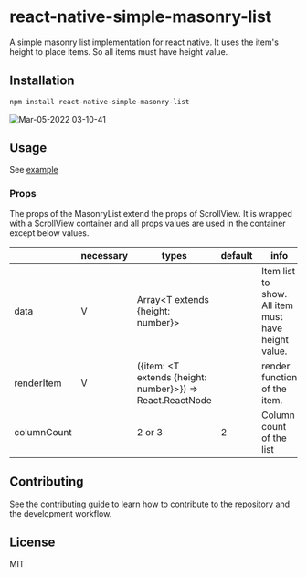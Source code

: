 # react-native-simple-masonry-list

A simple masonry list implementation for react native. It uses the item's height to place items. So all items must have height value.

## Installation

```sh
npm install react-native-simple-masonry-list
```

![Mar-05-2022 03-10-41](https://user-images.githubusercontent.com/17980230/156818651-c0f5ab3f-2612-43d8-8725-1d6e49a5ee45.gif)

## Usage

See [example](example/src/App.tsx)

### Props

The props of the MasonryList extend the props of ScrollView. It is wrapped with a ScrollView container and all props values are used in the container except below values.

|             | necessary | types                                                     | default | info                                                |
| ----------- | --------- | --------------------------------------------------------- | ------- | --------------------------------------------------- |
| data        | V         | Array<T extends {height: number}>                         |         | Item list to show. All item must have height value. |
| renderItem  | V         | ({item: <T extends {height: number}>}) => React.ReactNode |         | render function of the item.                        |
| columnCount |           | 2 or 3                                                    | 2       | Column count of the list                            |

## Contributing

See the [contributing guide](CONTRIBUTING.md) to learn how to contribute to the repository and the development workflow.

## License

MIT
